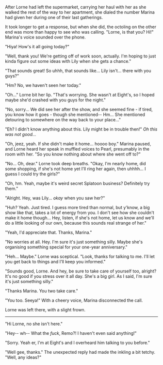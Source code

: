 After Lorne had left the supermarket, carrying her haul with her as she walked the rest of the way to her apartment, she dialed the number Marina had given her during one of their last gatherings.

It took longer to get a response, but when she did, the octoling on the other end was more than happy to see who was calling. "Lorne, is that you? Hi!" Marina's voice sounded over the phone.

"Hiya! How's it all going today?"

"Well, thank you! We're getting off of work soon, actually. I'm hoping to just kinda figure out some ideas with Lily when she gets a chance."

"That sounds great! So uhhh, that sounds like... Lily isn't... there with you guys?"

"Hm? No, we haven't seen her today."

"Oh..." Lorne bit her lip. "That's worrying. She wasn't at Eight's, so I hoped maybe she'd crashed with you guys for the night."

"No, sorry... We did see her after the show, and she seemed fine - if tired, you know how it goes - though she mentioned-- Hm... She mentioned detouring to somewhere on the way back to your place..."

"Eh? I didn't know anything about this. Lily might be in trouble then!" *Oh this was not good...*

"Oh, jeez, yeah. If she didn't make it home... hoooo boy." Marina paused, and Lorne heard her speak in muffled voices to Pearl, presumably in the room with her. "So you know nothing about where she went off to?"

"No... Oh, dear." Lorne took deep breaths. "Okay, I'm nearly home, did some shopping, if she's not home yet I'll ring her again, then uhhhh... I guess I could try the girls?"

"Oh, hm. Yeah, maybe it's weird secret Splatoon business? Definitely try them."

"Alright. Hey, was Lily... *okay* when you saw her?"

"Huh? Yeah. Just tired. I guess more tired than normal, but y'know, a big show like that, takes a lot of energy from you. I don't see how she couldn't make it home though... Hey, listen, if she's not home, let us know and we'll do a little looking of our own, because this sounds real strange of her."

"Yeah, I'd appreciate that. Thanks, Marina."

"No worries at all. Hey. I'm sure it's just something silly. Maybe she's organising something special for your one-year anniversary."

"Heh... Maybe." Lorne was sceptical. "Look, thanks for talking to me. I'll let you get back to things and I'll keep you informed."

"Sounds good, Lorne. And hey, be sure to take care of yourself too, alright? It's no good if you stress over it all day. She's a big girl. As I said, I'm sure it's just something silly."

"Thanks Marina. You two take care."

"You too. Seeya!" With a cheery voice, Marina disconnected the call.

Lorne was left there, with a slight frown.

---

"Hi Lorne, no she isn't here."

"Hey-- wh-- What the _fuck_, Remo?! I haven't even said anything!"

"Sorry. Yeah er, I'm at Eight's and I overheard him talking to you before."

"Well gee, thanks." The unexpected reply had made the inkling a bit tetchy. "Well, any ideas?"

